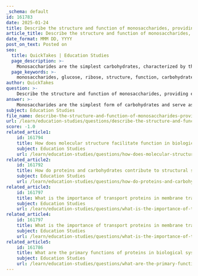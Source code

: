 ```yaml
---
_schema: default
id: 161783
date: 2025-01-24
title: Describe the structure and function of monosaccharides, providing examples such as glucose and ribose.
article_title: Describe the structure and function of monosaccharides, providing examples such as glucose and ribose.
date_format: MMM DD, YYYY
post_on_text: Posted on
seo:
  title: QuickTakes | Education Studies
  page_description: >-
    Monosaccharides are the simplest carbohydrates, characterized by their structure and functions including energy production, building blocks for complex sugars, and roles in cell signaling.
  page_keywords: >-
    monosaccharides, glucose, ribose, structure, function, carbohydrates, energy source, cell signaling, building blocks, metabolism, sweet taste, linear form, cyclic form, triodes, tetroses, pentoses, hexoses, cellular respiration, glycogen, RNA, nucleotides, polysaccharides, genetic information
author: QuickTakes
question: >-
    Describe the structure and function of monosaccharides, providing examples such as glucose and ribose.
answer: >-
    Monosaccharides are the simplest form of carbohydrates and serve as fundamental building blocks for more complex sugars. They are characterized by their crystalline structure, solubility in water, and typically sweet taste. The general formula for monosaccharides can be represented as $ C_nH_{2n}O_n $, where $ n $ is typically three or more.\n\n### Structure of Monosaccharides\n\nMonosaccharides can be classified based on the number of carbon atoms they contain:\n\n1. **Trioses**: 3 carbon atoms (e.g., glyceraldehyde)\n2. **Tetroses**: 4 carbon atoms (e.g., erythrose)\n3. **Pentoses**: 5 carbon atoms (e.g., ribose)\n4. **Hexoses**: 6 carbon atoms (e.g., glucose, fructose)\n\nMonosaccharides can exist in linear and cyclic forms. For example, glucose can be represented in a linear form as follows:\n\n$$\n\text{Linear Glucose:} \quad \text{HOCH}_2\text{(CHOH)}_4\text{CHO}\n$$\n\nIn its cyclic form, glucose typically forms a six-membered ring (pyranose) when the aldehyde group reacts with a hydroxyl group:\n\n$$\n\text{Cyclic Glucose:} \quad \text{(Cyclic structure with -OH groups)}\n$$\n\n### Examples of Monosaccharides\n\n1. **Glucose**: \n   - Structure: An aldohexose with an aldehyde group at one end. It is a primary energy source for cells and is rapidly metabolized to provide energy.\n   - Function: Glucose is crucial for cellular respiration and is stored as glycogen in animals for energy mobilization.\n\n2. **Ribose**: \n   - Structure: A pentose sugar with five carbon atoms, containing a hydroxyl group on each carbon except for the carbon that is part of the aldehyde group.\n   - Function: Ribose is a key component of RNA (ribonucleic acid) and is involved in the synthesis of nucleotides, which are essential for genetic information transfer and protein synthesis.\n\n### Functions of Monosaccharides\n\nMonosaccharides play several vital roles in biological systems:\n\n1. **Immediate Energy Source**: They are quickly metabolized to provide energy for cellular processes. For instance, glucose is a primary energy source for cells and is utilized immediately for energy production.\n\n2. **Building Blocks**: Monosaccharides serve as the fundamental building blocks for more complex carbohydrates, such as disaccharides (e.g., sucrose, lactose) and polysaccharides (e.g., starch, glycogen, cellulose). These complex carbohydrates can be used for energy storage or structural purposes.\n\n3. **Cell Signaling**: Monosaccharides can also participate in cell signaling processes by attaching to proteins and lipids on cell membranes, facilitating cell-cell recognition and communication.\n\n4. **Energy Storage**: In animals, excess glucose is converted into glycogen and stored primarily in the liver and muscles, allowing for energy mobilization when needed.\n\nIn summary, monosaccharides like glucose and ribose are essential for energy metabolism, structural integrity, and various biological functions, making them crucial components of living organisms.
subject: Education Studies
file_name: describe-the-structure-and-function-of-monosaccharides-providing-examples-such-as-glucose-and-ribose.md
url: /learn/education-studies/questions/describe-the-structure-and-function-of-monosaccharides-providing-examples-such-as-glucose-and-ribose
score: -1.0
related_article1:
    id: 161794
    title: How does molecular structure facilitate function in biological molecules?
    subject: Education Studies
    url: /learn/education-studies/questions/how-does-molecular-structure-facilitate-function-in-biological-molecules
related_article2:
    id: 161792
    title: How do proteins and carbohydrates contribute to structural support in organisms?
    subject: Education Studies
    url: /learn/education-studies/questions/how-do-proteins-and-carbohydrates-contribute-to-structural-support-in-organisms
related_article3:
    id: 161797
    title: What is the importance of transport proteins in membrane transport?
    subject: Education Studies
    url: /learn/education-studies/questions/what-is-the-importance-of-transport-proteins-in-membrane-transport
related_article4:
    id: 161797
    title: What is the importance of transport proteins in membrane transport?
    subject: Education Studies
    url: /learn/education-studies/questions/what-is-the-importance-of-transport-proteins-in-membrane-transport
related_article5:
    id: 161786
    title: What are the primary functions of proteins in biological systems?
    subject: Education Studies
    url: /learn/education-studies/questions/what-are-the-primary-functions-of-proteins-in-biological-systems
---
```


&nbsp;
